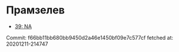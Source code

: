 # Прамзелев
- [39: NA](39.md)

Commit: f66bb11bb680bb9450d2a46e1450bf09e7c577cf
 fetched at: 20201211-214747
